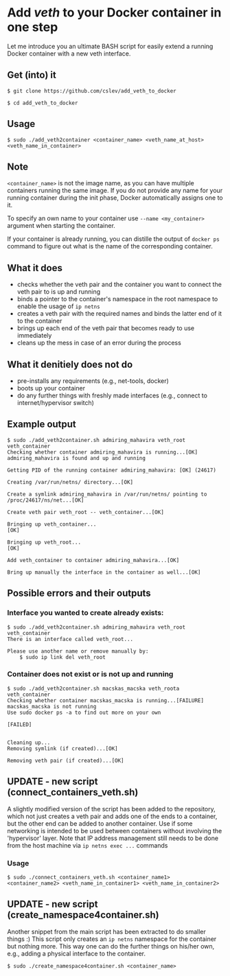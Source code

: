 # Add *veth* to your Docker container in one step
Let me introduce you an ultimate BASH script for easily extend a running Docker container with a new veth interface.

## Get (into) it
`$ git clone https://github.com/cslev/add_veth_to_docker`

`$ cd add_veth_to_docker`

## Usage
`$ sudo ./add_veth2container <container_name> <veth_name_at_host> <veth_name_in_container>`

## Note
`<container_name>` is not the image name, as you can have multiple containers running the same image. If you do not provide any name for your running container during the init phase, Docker automatically assigns one to it.

To specify an own name to your container use `--name <my_container>` argument when starting the container.

If your container is already running, you can distille the output of `docker ps` command to figure out what is the name of the corresponding container.

## What it does
- checks whether the veth pair and the container you want to connect the veth pair to is up and running
- binds a pointer to the container's namespace in the root namespace to enable the usage of `ip netns`
- creates a veth pair with the required names and binds the latter end of it to the container
- brings up each end of the veth pair that becomes ready to use immediately
- cleans up the mess in case of an error during the process

## What it denitiely does not do
- pre-installs any requirements (e.g., net-tools, docker)
- boots up your container
- do any further things with freshly made interfaces (e.g., connect to internet/hypervisor switch)

## Example output
```
$ sudo ./add_veth2container.sh admiring_mahavira veth_root veth_container
Checking whether container admiring_mahavira is running...[OK]
admiring_mahavira is found and up and running

Getting PID of the running container admiring_mahavira: [OK] (24617)

Creating /var/run/netns/ directory...[OK]

Create a symlink admiring_mahavira in /var/run/netns/ pointing to /proc/24617/ns/net...[OK]

Create veth pair veth_root -- veth_container...[OK]

Bringing up veth_container...
[OK]

Bringing up veth_root...
[OK]

Add veth_container to container admiring_mahavira...[OK]

Bring up manually the interface in the container as well...[OK]
```
## Possible errors and their outputs
### Interface you wanted to create already exists:
```
$ sudo ./add_veth2container.sh admiring_mahavira veth_root veth_container
There is an interface called veth_root...

Please use another name or remove manually by:
	$ sudo ip link del veth_root
```

### Container does not exist or is not up and running
```
$ sudo ./add_veth2container.sh macskas_macska veth_roota veth_container
Checking whether container macskas_macska is running...[FAILURE]
macskas_macska is not running
Use sudo docker ps -a to find out more on your own

[FAILED]


Cleaning up...
Removing symlink (if created)...[OK]

Removing veth pair (if created)...[OK]

```

## UPDATE - new script (connect_containers_veth.sh)
A slightly modified version of the script has been added to the repository, which not just creates a veth pair and adds one of the ends to a container, but the other end can be added to another container.
Use if some networking  is intended to be used between containers without involving the 'hypervisor' layer. Note that IP address management still needs to be done from the host machine via `ip netns exec ...` commands
### Usage
```
$ sudo ./connect_containers_veth.sh <container_name1> <container_name2> <veth_name_in_container1> <veth_name_in_container2>
```

## UPDATE - new script (create_namespace4container.sh)
Another snippet from the main script has been extracted to do smaller things :)
This script only creates an `ip netns` namespace for the container but nothing more. This way one can do the further things on his/her own, e.g., adding a physical interface to the container.
```
$ sudo ./create_namespace4container.sh <container_name>
```


